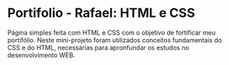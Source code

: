 # Portifolio - Rafael: HTML e CSS
Página simples feita com HTML e CSS com o objetivo de fortificar meu portifólio.
Neste mini-projeto foram utilizados conceitos fundamentais do CSS e do HTML, necessárias para apronfundar os estudos no desenvolvimento WEB.
